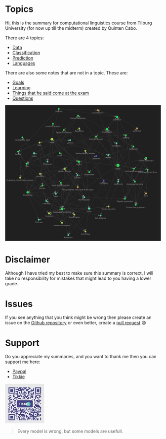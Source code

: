 # Topics 

Hi, this is the summary for computational linguistics course from Tilburg University (for now up till the midterm) created by Quinten Cabo. 

There are 4 topics:

- [Data](Data/index.md)
- [Classification](Classification/index.md)
- [Prediction](Prediction/index.md)
- [Languages](Languages/index.md)

There are also some notes that are not in a topic. These are:

- [Goals](Goals.md)
- [Learning](Learning.md)
- [Things that he said come at the exam](Things%20that%20he%20said%20come%20at%20the%20exam.md)
- [Questions](Questions.md)

![Pasted image 20220322123634](Pasted%20image%2020220322123634.png)

# Disclaimer 
Although I have tried my best to make sure this summary is correct, I will take no responsibility for mistakes that might lead to you having a lower grade. 

# Issues 
If you see anything that you think might be wrong then please create an issue on the [Github repository](https://github.com/tintin10q/computational-linguistics-summary) or even better, create a [pull request](https://www.dataschool.io/how-to-contribute-on-github/) 😄 

# Support
Do you appreciate my summaries, and you want to thank me then you can support me
here: 

- [Paypal](https://www.paypal.me/quintencabo)
- [Tikkie](https://tikkie.me/pay/tvc88f91200qmq9fujar)


![Tikkie qr code valid till april 4](tikkies.webp)

>Every model is wrong, but some models are usefull.
